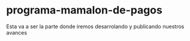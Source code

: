 # programa-mamalon-de-pagos

Esta va a ser la parte donde iremos desarrolando y publicando nuestros avances
